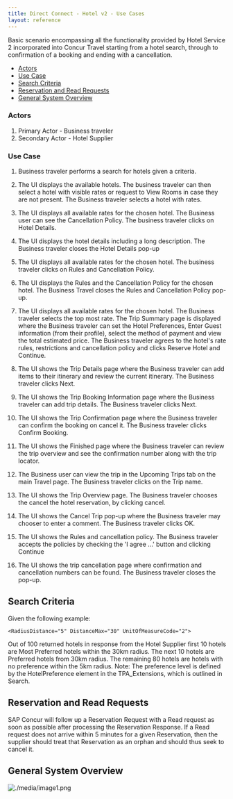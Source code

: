 ```yaml
---
title: Direct Connect - Hotel v2 - Use Cases
layout: reference
---
```


Basic scenario encompassing all the functionality provided by Hotel Service 2 incorporated into Concur Travel starting from a hotel search, through to confirmation of a booking and ending with a cancellation.

* [Actors](#actors)
* [Use Case](#use-case)
* [Search Criteria](#search-criteria)
* [Reservation and Read Requests](#reservation-read-requests)
* [General System Overview](#general-system-overview)

### <a name="actors"></a>Actors

1. Primary Actor - Business traveler
1. Secondary Actor - Hotel Supplier

### <a name="use-case"></a>Use Case

1. Business traveler performs a search for hotels given a criteria.  

1. The UI displays the available hotels.  The business traveler can then select a hotel with visible rates or request to View Rooms in case they are not present.  The Business traveler selects a hotel with rates.

1. The UI displays all available rates for the chosen hotel.  The Business user can see the Cancellation Policy.  The business traveler clicks on Hotel Details.

1. The UI displays the hotel details including a long description.  The Business traveler closes the Hotel Details pop-up

1. The UI displays all available rates for the chosen hotel. The business traveler clicks on Rules and Cancellation Policy.

1. The UI displays the Rules and the Cancellation Policy for the chosen hotel.  The Business Travel closes the Rules and Cancellation Policy pop-up.

1. The UI displays all available rates for the chosen hotel.  The Business traveler selects the top most rate.  The Trip Summary page is displayed where the Business traveler can set the Hotel Preferences, Enter Guest information (from their profile), select the method of payment and view the total estimated price.  The Business traveler agrees to the hotel's rate rules, restrictions and cancellation policy and clicks Reserve Hotel and Continue.

1. The UI shows the Trip Details page where the Business traveler can add items to their itinerary and review the current itinerary.  The Business traveler clicks Next.

1. The UI shows the Trip Booking Information page where the Business traveler can add trip details.  The Business traveler clicks Next.

1. The UI shows the Trip Confirmation page where the Business traveler can confirm the booking on cancel it.  The Business traveler clicks Confirm Booking.

1. The UI shows the Finished page where the Business traveler can review the trip overview and see the confirmation number along with the trip locator.

1. The Business user can view the trip in the Upcoming Trips tab on the main Travel page.  The Business traveler clicks on the Trip name.

1. The UI shows the Trip Overview page.  The Business traveler chooses the cancel the hotel reservation, by clicking cancel.

1. The UI shows the Cancel Trip pop-up where the Business traveler may chooser to enter a comment. The Business traveler clicks OK.

1. The UI shows the Rules and cancellation policy.  The Business traveler accepts the policies by checking the 'I agree ...' button and clicking Continue

1. The UI shows the trip cancellation page where confirmation and cancellation numbers can be found.  The Business traveler closes the pop-up.


## Search Criteria <a name="search-criteria"></a>

Given the following example:

`<RadiusDistance="5" DistanceMax="30" UnitOfMeasureCode="2">`

Out of 100 returned hotels in response from the Hotel Supplier first 10 hotels are Most Preferred hotels within the 30km radius. The next 10 hotels are Preferred hotels from 30km radius. The remaining 80 hotels are hotels with no preference within the 5km radius. Note: The preference level is defined by the HotelPreference element in the TPA_Extensions, which is outlined in Search.


## Reservation and Read Requests <a name="reservation-read-requests"></a>

SAP Concur will follow up a Reservation Request with a Read request as soon as possible after processing the Reservation Response. If a Read request does not arrive within 5 minutes for a given Reservation, then the supplier should treat that Reservation as an orphan and should thus seek to cancel it.


## General System Overview <a name="general-system-overview"></a>


![./media/image1.png](./images/diagrams/hs2-sequence-diagram.png)


